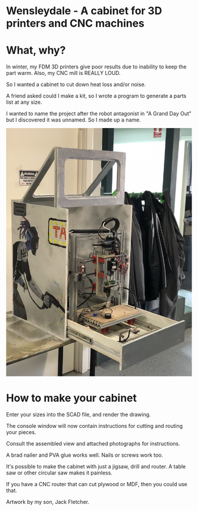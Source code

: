 # Wensleydale - A cabinet for 3D printers and CNC machines

# What, why?

In winter, my FDM 3D printers give poor results due to inability to
keep the part warm.    Also, my CNC mill is REALLY LOUD.

So I wanted a cabinet to cut down heat loss and/or noise.

A friend asked could I make a kit, so I wrote a program to generate 
a parts list at any size.

I wanted to name the project after the robot antagonist in "A Grand
Day Out" but I discovered it was unnamed.   So I made up a name.

![Cabinet side view, with open drawer](images/painted_open.JPG)

# How to make your cabinet

Enter your sizes into the SCAD file, and render the drawing.

The console window will now contain instructions for cutting and
routing your pieces.

Consult the assembled view and attached photographs for instructions.

A brad nailer and PVA glue works well.   Nails or screws work too.

It's possible to make the cabinet with just a jigsaw, drill and
router. A table saw or other circular saw makes it painless.

If you have a CNC router that can cut plywood or MDF, then you 
could use that.

Artwork by my son, Jack Fletcher.

